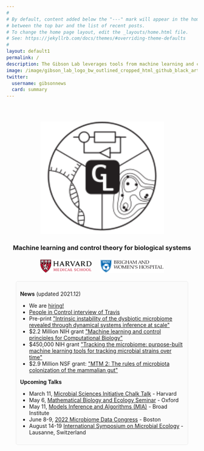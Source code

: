 ```yaml
---
#
# By default, content added below the "---" mark will appear in the home page
# between the top bar and the list of recent posts.
# To change the home page layout, edit the _layouts/home.html file.
# See: https://jekyllrb.com/docs/themes/#overriding-theme-defaults
#
layout: default1
permalink: /
description: The Gibson Lab leverages tools from machine learning and control theory to study biological systems. PI - Travis Gibson.
image: /image/gibson_lab_logo_bw_outlined_cropped_html_github_black_artboard_1200_628-01.png
twitter:
  username: gibsonnews
  card: summary
---
```


<meta name="twitter:card" content="summary" />
<meta name="twitter:site" content="@GibsonNews" />
<meta name="twitter:title" content="Gibson Lab" />
<meta name="twitter:description" content="Homepage" />
<meta name="twitter:image" content="https://gibsonlab.io/image/twitter_gibsonlab-01.png"/>


<div style="align:center;padding-top:32px;text-align:center">




<a href="https://gibsonlab.io"><img  src="/image/gibson_lab_logo_bw_outlined_cropped_html.svg" alt="Gibson Lab Logo" width=325pt></a>




<p>
<h3> Machine learning and control theory for biological systems</h3>
<!--
Harvard Medical School <b3
Brigham & Women's Hospital <br>
-->
<a href="https://hms.harvard.edu/"><img  src="/image/hmslogo.svg" alt="HMS Logo" height=35pt style="padding:5px"></a> &nbsp;
<a href="https://www.brighamandwomens.org/research"><img  src="/image/bwh-logo.svg" alt="BWH Logo" height=35pt style="padding:5px"></a>

<!--
&nbsp;
<a href="https://www.broadinstitute.org/"><img  src="/image/broad.svg" alt="Broad Logo" height=35pt style="padding:5px"></a>


#<h3> statistical machine learning  </h3>
#<h3> experimental biology </h3>
-->
</p>




</div>
<div markdown="1" style="padding-left: 5%; padding-right: 5%">
<div markdown="1" style="background: #fbfbfb; padding: 10px; border-radius:5px; border: 1px solid #ebebeb">

**News** (updated 2021.12)
- We are [hiring!](/positions/)
- [People in Control interview of Travis](https://ieeexplore.ieee.org/stamp/stamp.jsp?tp=&arnumber=9740613)
- Pre-print ["Intrinsic instability of the dysbiotic microbiome revealed through dynamical systems inference at scale"](https://doi.org/10.1101/2021.12.14.469105)
- $2.2 Million NIH grant ["Machine learning and control principles for Computational Biology"](https://gibsonlab.io/r35/)
- $450,000 NIH grant ["Tracking the microbiome: purpose-built machine learning tools for tracking microbial strains over time"](https://gibsonlab.io/r21_tracking/)
- $2.9 Million NSF grant: ["MTM 2: The rules of microbiota colonization of the mammalian gut"](https://gibsonlab.io/nsf_rules/)

**Upcoming Talks**
- March 11, [Microbial Sciences Initiative Chalk Talk](https://calendar.college.harvard.edu/event/2022_MSIChalkTalk_0311?utm_campaign=widget&utm_medium=widget&utm_source=Harvard+College+Calendar) - Harvard
- May 6, [Mathematical Biology and Ecology Seminar](https://www.maths.ox.ac.uk/events/list/659) - Oxford
- May 11, [Models Inference and Algorithms (MIA)](https://www.broadinstitute.org/talks/spring-2022/mia) - Broad Institute
- June 8-9, [2022 Microbiome Data Congress](https://www.microbiome-data.com/program) - Boston
- August 14-19  [International Symposium on Microbial Ecology](https://isme18.isme-microbes.org/) - Lausanne, Switzerland
</div>



<div style="align:center;padding-top:20px;text-align:center">
<p style="line-height:1.8">
<a class="home" href="https://github.com/GibsonLab" style="display: inline-block"><i class="fa fa-github fa-lg"></i></a>&nbsp;&nbsp;&nbsp;
  <a class="home" href="https://twitter.com/GibsonNews" style="display: inline-block"><i class="fa fa-twitter fa-lg"></i></a>&nbsp;&nbsp;&nbsp;
  <a class="home" href="mailto:tegibson@bwh.harvard.edu" style="display: inline-block"><i class="fa fa-envelope-o fa-lg"></i></a>&nbsp;&nbsp;&nbsp;
  <a class="home" href="https://www.google.com/maps/place/Building+for+Transformative+Medicine+at+Brigham+and+Women's+Hospital/@42.3353661,-71.1087175,15z/data=!4m2!3m1!1s0x0:0x35376a566e389c7d?sa=X&ved=2ahUKEwifjKzTzcztAhUPZd8KHSK7D6sQ_BIwCnoECBkQBQ" style="display: inline-block">
  <i class="fas fa-map-marker-alt"></i></a>
</p>
</div>
</div>



<!--
<p align=center><a href="https://comp-path.bwh.harvard.edu/">Division of Computational Pathology </a></p>
<p align=center> <a href="https://www.brighamandwomens.org/">Brigham and Women's Hospital</a></p>
<p align=center> <a href="https://hms.harvard.edu/">Harvard Medical School</a></p>
-->
<!--
<p align=center>
      <a href="https://github.com/GibsonLab" style="display: inline-block; color:red"><i class="fa fa-github fa-lg"></i></a>&nbsp;&nbsp;&nbsp;
      <a href="https://twitter.com/GibsonNews" style="display: inline-block"><i class="fa fa-twitter fa-lg"></i></a>&nbsp;&nbsp;&nbsp;
      <a href="mailto:tegibson@bwh.harvard.edu" style="display: inline-block"><i class="fa fa-envelope-o fa-lg"></i></a>&nbsp;&nbsp;&nbsp;
      <a href="https://www.google.com/maps/place/Building+for+Transformative+Medicine+at+Brigham+and+Women's+Hospital/@42.3353661,-71.1087175,15z/data=!4m2!3m1!1s0x0:0x35376a566e389c7d?sa=X&ved=2ahUKEwifjKzTzcztAhUPZd8KHSK7D6sQ_BIwCnoECBkQBQ" style="display: inline-block">
      <i class="fas fa-map-marker-alt"></i></a>
      </p>
-->


<!--
<span style="display: block; margin-bottom: 3em"></span>
<div style="   background: WhiteSmoke; padding: 10px; border-radius:10px; border: 1px solid Gray; width: 85%; margin: auto">
        <b>News</b>
        <ul>
        <li>New website, github, and twitter handles for the lab! </li>
        <li>Zack Gromko joins the lab as an MIT UROP and will be working on ChronoStrain</li>
        <li>Travis introduced a new member to the family </li>
        </ul>
</div>
-->
